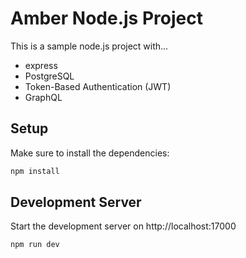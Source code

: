# Amber Node.js Project

This is a sample node.js project with...
- express
- PostgreSQL
- Token-Based Authentication (JWT)
- GraphQL

## Setup

Make sure to install the dependencies:

```bash
npm install
```

## Development Server

Start the development server on http://localhost:17000

```bash
npm run dev
```
